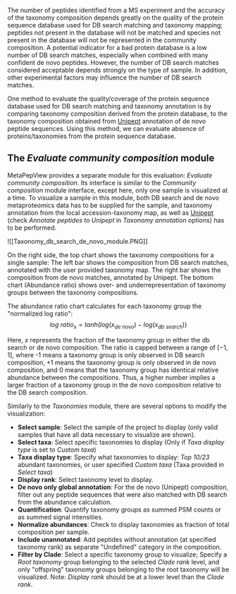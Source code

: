 The number of peptides identified from a MS experiment and the accuracy of the taxonomy composition depends greatly on the quality of the protein sequence database used for DB search matching and taxonomy mapping; peptides not present in the database will not be matched and species not present in the database will not be represented in the community composition. A potential indicator for a bad protein database is a low number of DB search matches, especially when combined with many confident de novo peptides. However, the number of DB search matches considered acceptable depends strongly on the type of sample. In addition, other experimental factors may influence the number of DB search matches.

One method to evaluate the quality/coverage of the protein sequence database used for DB search matching and taxonomy annotation is by comparing taxonomy composition derived from the protein database, to the taxonomy composition obtained from [Unipept](https://unipept.ugent.be/) annotation of de novo peptide sequences. Using this method, we can evaluate absence of proteins/taxonomies from the protein sequence database. 

## The *Evaluate community composition* module

MetaPepView provides a separate module for this evaluation: *Evaluate community composition*. Its interface is similar to the *Community composition* module interface, except here, only one sample is visualized at a time. To visualize a sample in this module, both DB search and de novo metaproteomics data has to be supplied for the sample, and taxonomy annotation from the local accession-taxonomy map, as well as [Unipept](https://unipept.ugent.be/) (check *Annotate peptides to Unipept* in *Taxonomy annotation* options) has to be performed.

![[Taxonomy_db_search_de_novo_module.PNG]]

On the right side, the top chart shows the taxonomy compositions for a single sample: The left bar shows the composition from DB search matches, annotated with the user provided taxonomy map. The right bar shows the composition from de novo matches, annotated by Unipept. The bottom chart (Abundance ratio) shows over- and underrepresentation of taxonomy groups between the taxonomy compositions.

The abundance ratio chart calculates for each taxonomy group the "normalized log ratio": 
$$
log\ ratio_x=tanh(log(x_{de\ novo}) - log(x_{db\ search}))
$$ 

Here, $x$ represents the fraction of the taxonomy group in either the db search or de novo composition. The ratio is capped between a range of $[-1, 1]$, where -1 means a taxonomy group is only observed in DB search composition, +1 means the taxonomy group is only observed in de novo composition, and 0 means that the taxonomy group has identical relative abundance between the compositions. Thus, a higher number implies a larger fraction of a taxonomy group in the de novo composition relative to the DB search composition.

Similarly to the *Taxonomies* module, there are several options to modify the visualization:

- **Select sample**: Select the sample of the project to display (only valid samples that have all data necessary to visualize are shown).
- **Select taxa**: Select specific taxonomies to display (Only if *Taxa display type* is set to *Custom taxa*)
- **Taxa display type**: Specify what taxonomies to display: *Top 10/23* abundant taxonomies, or user specified *Custom taxa* (Taxa provided in *Select taxa*)
- **Display rank**: Select taxonomy level to display.
- **De novo only global annotation**: For the de novo (Unipept) composition, filter out any peptide sequences that were also matched with DB search from the abundance calculation.
- **Quantification**: Quantify taxonomy groups as summed PSM counts or as summed signal intensities.
- **Normalize abundances**: Check to display taxonomies as fraction of total composition per sample.
- **Include unannotated**: Add peptides without annotation (at specified taxonomy rank) as separate "Undefined" category in the composition.
- **Filter by Clade**: Select a specific taxonomy group to visualize; Specify a *Root taxonomy* group belonging to the selected *Clade rank* level, and only "offspring" taxonomy groups belonging to the root taxonomy will be visualized. Note: *Display rank* should be at a lower level than the *Clade rank*.
